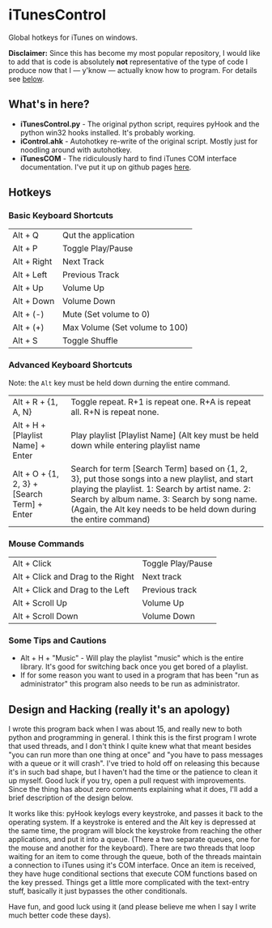 iTunesControl
=====

Global hotkeys for iTunes on windows.

__Disclaimer:__ Since this has become my most popular repository, I would like to add that
is code is absolutely __not__ representative of the type of code I produce
now that I &mdash; y'know &mdash; actually know how to program. For details see 
[below](#design-and-hacking-really-its-an-apology).

## What's in here?

* __iTunesControl.py__ - The original python script, requires pyHook and the python
win32 hooks installed. It's probably working.
* __iControl.ahk__ - Autohotkey re-write of the original script. Mostly just for noodling
around with autohotkey.
* __iTunesCOM__ - The ridiculously hard to find iTunes COM interface documentation. I've
put it up on github pages [here](http://joshkunz.github.com/iTunesControl).

## Hotkeys

### Basic Keyboard Shortcuts

<table>
    <tr>
        <td>Alt + Q</td>
        <td>Qut the application</td>
    <tr>
        <td>Alt + P</td>
        <td>Toggle Play/Pause</td>
    </tr>
    <tr>
        <td>Alt + Right</td>
        <td>Next Track</td>
    </tr>
    <tr>
        <td>Alt + Left</td>
        <td>Previous Track</td>
    </tr>
    <tr>
        <td>Alt + Up</td>
        <td>Volume Up</td>
    </tr>
    <tr>
        <td>Alt + Down</td>
        <td>Volume Down</td>
    </tr>
    <tr>
        <td>Alt + (-)</td>
        <td>Mute (Set volume to 0)</td>
    </tr>
    <tr>
        <td>Alt + (+)</td>
        <td>Max Volume (Set volume to 100)</td>
    </tr>
    <tr>
        <td>Alt + S</td>
        <td>Toggle Shuffle</td>
    </tr>
</table>

### Advanced Keyboard Shortcuts

Note: the `Alt` key must be held down durning the 
entire command.

<table>
    <tr>
        <td>Alt + R + {1, A, N}</td>
        <td>Toggle repeat. R+1 is repeat one. R+A is repeat
        all. R+N is repeat none.</td>
    </tr>
    <tr>
        <td>Alt + H + [Playlist Name] + Enter</td>
        <td>Play playlist [Playlist Name] (Alt key must be held
        down while entering playlist name</td>
    </tr>
    <tr>
        <td>Alt + O + {1, 2, 3} + [Search Term] + Enter</td>
        <td>Search for term [Search Term] based on {1, 2, 3},
        put those songs into a new playlist, and start playing
        the playlist. 1: Search by artist name. 2: Search by
        album name. 3: Search by song name. (Again, the Alt key
        needs to be held down during the entire command)</td>
    </tr>
</table>

### Mouse Commands

<table>
    <tr>
        <td>Alt + Click</td>
        <td>Toggle Play/Pause</td>
    </tr>
    <tr>
        <td>Alt + Click and Drag to the Right</td>
        <td>Next track</td>
    </tr>
    <tr>
        <td>Alt + Click and Drag to the Left</td>
        <td>Previous track</td>
    </tr>
    <tr>
        <td>Alt + Scroll Up</td>
        <td>Volume Up</td>
    </tr>
    <tr>
        <td>Alt + Scroll Down</td>
        <td>Volume Down</td>
    </tr>
</table>

### Some Tips and Cautions

* Alt + H + "Music" - Will play the playlist "music" which is the
entire library. It's good for switching back once you get bored of
a playlist.
* If for some reason you want to used in a program that has
been "run as administrator" this program also needs to be run as
administrator.

## Design and Hacking (really it's an apology)

I wrote this program back when I was about 15, and really new to both python
and programming in general.
I think this is the first program I wrote that used threads, and I don't
think I quite knew what that meant besides "you can run more than one
thing at once" and "you have to pass messages with a queue or it will
crash". I've tried to hold off on releasing this because it's in such 
bad shape, but I haven't had the time or the patience to clean it
up myself. Good luck if you try, open a pull request
with improvements. Since the thing has about zero comments explaining
what it does, I'll add a brief description of the design below.

It works like this: pyHook keylogs every keystroke,
and passes it back to the operating system. If a keystroke is entered
and the Alt key is depressed at the same time, the program will
block the keystroke from reaching the other applications, and put it
into a queue. (There a two separate queues, one for the mouse and another
for the keyboard). There are two threads that loop waiting
for an item to come through the queue, both of the threads maintain a 
connection to iTunes using it's COM interface. Once an item is received, 
they have
huge conditional sections that execute COM functions
based on the key pressed. Things get a little more complicated
with the text-entry stuff, basically it just bypasses the other conditionals.

Have fun, and good luck using it (and please believe me when I say I write
much better code these days).

